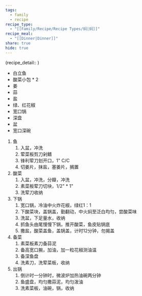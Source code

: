 ```yaml
---
tags:
  - family
  - recipe
recipe_type:
  - "[[Family/Recipe/Recipe Types/焖|焖]]"
recipe_meal:
  - "[[Dinner|Dinner]]"
share: true
hide: true
---
```

(recipe_detail:: 
)


- 白立鱼
- 酸菜小包 * 2
- 姜
- 蒜
- 盐
- 绿、红花椒
- 宽口锅
- 深盘
- 盆
- 宽口深碗


1. 鱼
	1. 入盆，冲洗
	2. 荤菜板剪刀剁鳍
	3. 锋利荤刀划开口，1" C/C
	4. 切姜片，抹盐，塞姜片，搁置
2. 酸菜
	1. 入盆，冲洗，分瓣，冲洗
	2. 素菜板荤刀切块，1/2" * 1"
	3. 洗荤刀收纳
3. 下锅
	1. 宽口锅，冷油中火炸花椒，绿红1：1
	2. 下酸菜块，盖锅盖，勤翻动，中火焖至泛白均匀，尝酸菜味
	3. 洗盆，下足量水，收纳
	4. 抓鱼头由尾慢慢下锅，推开酸菜，鱼皮贴锅底
	5. 撒盐，酸菜盖鱼，盖锅盖，计时12分钟，勿揭盖
4. 备菜
	1. 素菜板素刀备蒜泥
	2. 备高宽口腕，加油，加一粒花椒测油温
	3. 备深鱼盘
	4. 洗素刀，洗荤菜板，收纳
5. 出锅
	1. 倒计时一分钟时，微波炉加热油碗两分钟
	2. 鱼盛盘，均匀撒蒜泥，均匀泼油
	3. 洗素菜板，油碗，锅，收纳
